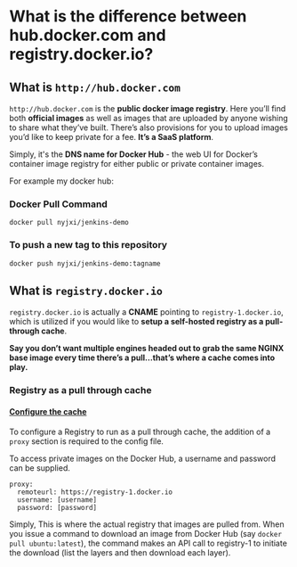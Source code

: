 # What is the difference between hub.docker.com and registry.docker.io?


## What is `http://hub.docker.com`

`http://hub.docker.com` is the **public docker image registry**. Here you’ll find both **official images** as well as images that are uploaded by anyone wishing to share what they’ve built. There’s also provisions for you to upload images you’d like to keep private for a fee. **It’s a SaaS platform**.

Simply, it's the **DNS name for Docker Hub** - the web UI for Docker’s container image registry for either public or private container images.


For example my docker hub:

### Docker Pull Command

```
docker pull nyjxi/jenkins-demo
```

### To push a new tag to this repository

```
docker push nyjxi/jenkins-demo:tagname
```


## What is `registry.docker.io`

`registry.docker.io` is actually a **CNAME** pointing to `registry-1.docker.io`, which is utilized if you would like to **setup a self-hosted registry as a pull-through cache**. 

**Say you don’t want multiple engines headed out to grab the same NGINX base image every time there’s a pull…that’s where a cache comes into play.**

### Registry as a pull through cache

#### [Configure the cache](https://docs.docker.com/registry/recipes/mirror/#configure-the-cache)

To configure a Registry to run as a pull through cache, the addition of a `proxy` section is required to the config file.

To access private images on the Docker Hub, a username and password can be supplied.

```
proxy:
  remoteurl: https://registry-1.docker.io
  username: [username]
  password: [password]
```

Simply, This is where the actual registry that images are pulled from. When you issue a command to download an image from Docker Hub (say `docker pull ubuntu:latest`), the command makes an API call to registry-1 to initiate the download (list the layers and then download each layer).


